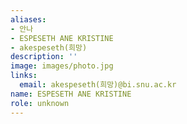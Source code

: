 ```yaml
---
aliases:
- 안나
- ESPESETH ANE KRISTINE
- akespeseth(희망)
description: ''
image: images/photo.jpg
links:
  email: akespeseth(희망)@bi.snu.ac.kr
name: ESPESETH ANE KRISTINE
role: unknown
---
```

